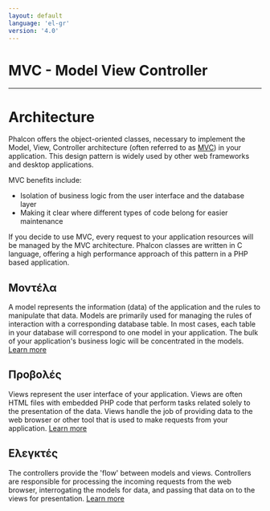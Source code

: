 ```yaml
---
layout: default
language: 'el-gr'
version: '4.0'
---
```

# MVC - Model View Controller

* * *

# Architecture

Phalcon offers the object-oriented classes, necessary to implement the Model, View, Controller architecture (often referred to as [MVC](https://en.wikipedia.org/wiki/Model–view–controller)) in your application. This design pattern is widely used by other web frameworks and desktop applications.

MVC benefits include:

* Isolation of business logic from the user interface and the database layer
* Making it clear where different types of code belong for easier maintenance

If you decide to use MVC, every request to your application resources will be managed by the MVC architecture. Phalcon classes are written in C language, offering a high performance approach of this pattern in a PHP based application.

## Μοντέλα

A model represents the information (data) of the application and the rules to manipulate that data. Models are primarily used for managing the rules of interaction with a corresponding database table. In most cases, each table in your database will correspond to one model in your application. The bulk of your application's business logic will be concentrated in the models. [Learn more](db-models)

## Προβολές

Views represent the user interface of your application. Views are often HTML files with embedded PHP code that perform tasks related solely to the presentation of the data. Views handle the job of providing data to the web browser or other tool that is used to make requests from your application. [Learn more](views)

## Ελεγκτές

The controllers provide the 'flow' between models and views. Controllers are responsible for processing the incoming requests from the web browser, interrogating the models for data, and passing that data on to the views for presentation. [Learn more](controllers)